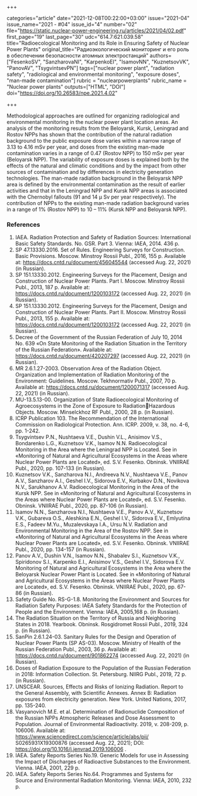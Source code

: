 +++

categories="article"
date="2021-12-08T00:22:00+03:00"
issue="2021-04"
issue_name="2021 - #04"
issue_id="4"
number="02"
file="https://static.nuclear-power-engineering.ru/articles/2021/04/02.pdf"
first_page="19"
last_page="30"
udc="614.7:621.039.58"
title="Radioecological Monitoring and its Role in Ensuring Safety of Nuclear Power Plants"
original_title="Радиоэкологический мониторинг и его роль в обеспечении безопасности атомных электростанций"
authors=["FesenkoSV", "SanzharovaNI", "KarpenkoEI", "IsamovNN", "KuznetsovVK", "PanovAV", "TsygvintsevPN"]
tags=["nuclear power plant", "radiation safety", "radiological and environmental monitoring", "exposure doses", "man-made contamination"]
rubric = "nuclearpowerplants"
rubric_name = "Nuclear power plants"
outputs=["HTML", "DOI"]
doi="https://doi.org/10.26583/npe.2021.4.02"

+++

Methodological approaches are outlined for organizing radiological and environmental monitoring in the nuclear power plant location areas. An analysis of the monitoring results from the Beloyarsk, Kursk, Leningrad and Rostov NPPs has shown that the contribution of the natural radiation background to the public exposure dose varies within a narrow range of 3.13 to 4.16 mSv per year, and doses from the existing man-made contamination varies in a range of 0.47 (Rostov NPP) to 150 mSv per year (Beloyarsk NPP). The variability of exposure doses is explained both by the effects of the natural and climatic conditions and by the impact from other sources of contamination and by differences in electricity generation technologies. The man-made radiation background in the Beloyarsk NPP area is defined by the environmental contamination as the result of earlier activities and that in the Leningrad NPP and Kursk NPP areas is associated with the Chernobyl fallouts (91 and 14 μ Sv per year respectively). The contribution of NPPs to the existing man-made radiation background varies in a range of 1% (Rostov NPP) to 10 – 11% (Kursk NPP and Beloyarsk NPP).

### References

1. IAEA. Radiation Protection and Safety of Radiation Sources: International Basic Safety Standards. No. GSR. Part 3. Vienna: IAEA, 2014. 436 p.
2. SP 47.13330.2016. Set of Rules. Engineering Surveys for Construction. Basic Provisions. Moscow. Minstroy Rossii Publ., 2016, 155 p. Available at: https://docs.cntd.ru/document/456045544 (accessed Aug. 22, 2021) (in Russian).
3. SP 151.13330.2012. Engineering Surveys for the Placement, Design and Construction of Nuclear Power Plants. Part I. Moscow. Minstroy Rossii Publ., 2013, 187 p. Available at: https://docs.cntd.ru/document/1200103172 (accessed Aug. 22, 2021) (in Russian).
4. SP 151.13330.2012. Engineering Surveys for the Placement, Design and Construction of Nuclear Power Plants. Part II. Moscow. Minstroy Rossii Publ., 2013, 155 p. Available at: https://docs.cntd.ru/document/1200103172 (accessed Aug. 22, 2021) (in Russian).
5. Decree of the Government of the Russian Federation of July 10, 2014 No. 639 «On State Monitoring of the Radiation Situation in the Territory of the Russian Federation». Available at: https://docs.cntd.ru/document/420207297 (accessed Aug. 22, 2021) (in Russian).
6. MR 2.6.1.27-2003. Observation Area of the Radiation Object. Organization and Implementation of Radiation Monitoring of the Environment: Guidelines. Moscow. Tekhnormativ Publ., 2007, 70 p. Available at: https://docs.cntd.ru/document/1200071317 (accessed Aug. 22, 2021) (in Russian).
7. MU-13.5.13-00. Organization of State Radioecological Monitoring of Agroecosystems in the Zone of Exposure to RadiationHazardous Objects. Moscow. Minselckhoz RF Publ., 2000, 28 p. (in Russian).
8. ICRP Publication 103. The Recommendation of the International Commission on Radiological Protection. Ann. ICRP. 2009, v. 38, no. 4-6, pp. 1-242.
9. Tsygvintsev P.N., Nushtaeva V.E., Dushin V.L., Anisimov V.S., Bondarenko L.G., Kuznetsov V.K., Isamov N.N. Radioecological Monitoring in the Area where the Leningrad NPP is Located. See in «Monitoring of Natural and Agricultural Ecosystems in the Areas where Nuclear Power Plants are Located», ed. S.V. Fesenko. Obninsk. VNIIRAE Publ., 2020, pp. 107-133 (in Russian).
10. Kuznetsov V.K., Sanzharova N.I., Andreeva N.V., Nushtaeva V.E., Panov A.V., Sanzharov A.I., Geshel I.V., Sidorova E.V., Kurbakov D.N., Novikova N.V., Sarukhanov A.V. Radioecological Monitoring in the Area of the Kursk NPP. See in «Monitoring of Natural and Agricultural Ecosystems in the Areas where Nuclear Power Plants are Located», ed. S.V. Fesenko. Obninsk. VNIIRAE Publ., 2020, pp. 87-106 (in Russian).
11. Isamov N.N., Sanzharova N.I., Nushtaeva V.E., Panov A.V., Kuznetsov V.K., Gubareva O.S., Aleshkina E.N., Geshel I.V., Sidorova E.V., Emlyutina E.S., Fadeev M.Yu., Muzalevskaya I.A., Ursu N.V. Radiation and Environmental Monitoring in the Area of the Rostov NPP. See in «Monitoring of Natural and Agricultural Ecosystems in the Areas where Nuclear Power Plants are Located», ed. S.V. Fesenko. Obninsk. VNIIRAE Publ., 2020, pp. 134-157 (in Russian).
12. Panov A.V., Dushin V.N., Isamov N.N., Shabalev S.I., Kuznetsov V.K., Spiridonov S.I., Karpenko E.I., Anisimov V.S., Geshel I.V., Sidorova E.V. Monitoring of Natural and Agricultural Ecosystems in the Area where the Beloyarsk Nuclear Power Plant is Located. See in «Monitoring of Natural and Agricultural Ecosystems in the Areas where Nuclear Power Plants are Located», ed. S.V. Fesenko. Obninsk. VNIIRAE Publ., 2020, pp. 67-86 (in Russian).
13. Safety Guide No. RS-G-1.8. Monitoring the Environment and Sources for Radiation Safety Purposes: IAEA Safety Standards for the Protection of People and the Environment. Vienna: IAEA, 2005,168 p. (in Russian).
14. The Radiation Situation on the Territory of Russia and Neighboring States in 2018. Yearbook. Obninsk. Rosgidromet Rossii Publ., 2019, 324 p. (in Russian).
15. SanPin 2.6.1.24-03. Sanitary Rules for the Design and Operation of Nuclear Power Plants (SP AS-03). Moscow. Ministry of Health of the Russian Federation Publ., 2003, 36 p. Available at: https://docs.cntd.ru/document/901862274 (accessed Aug. 22, 2021) (in Russian).
16. Doses of Radiation Exposure to the Population of the Russian Federation in 2018: Information Collection. St. Petersburg. NIIRG Publ., 2019, 72 p. (in Russian).
17. UNSCEAR. Sources, Effects and Risks of Ionizing Radiation. Report to the General Assembly, with Scientific Annexes. Annex B: Radiation exposures from electricity generation. New York. United Nations, 2017, pp. 135-240.
18. Vasyanovich M.E. et al. Determination of Radionuclide Composition of the Russian NPPs Atmospheric Releases and Dose Assessment to Population. Journal of Environmental Radioactivity. 2019, v. 208-209, p. 106006. Available at: https://www.sciencedirect.com/science/article/abs/pii/ S0265931X19300876 (accessed Aug. 22, 2021); DOI: https://doi.org/10.1016/j.jenvrad.2019.106006 .
19. IAEA. Safety Reports Series No.19. Generic Models for use in Assessing the Impact of Discharges of Radioactive Substances to the Environment. Vienna. IAEA, 2001, 229 p.
20. IAEA. Safety Reports Series No.64. Programmes and Systems for Source and Environmental Radiation Monitoring. Vienna: IAEA, 2010, 232 p.